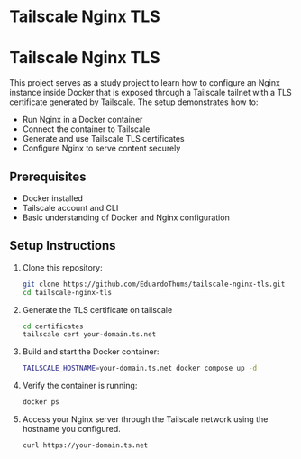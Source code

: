 # Tailscale Nginx TLS

# Tailscale Nginx TLS

This project serves as a study project to learn how to configure an Nginx instance inside Docker that is exposed through a Tailscale tailnet with a TLS certificate generated by Tailscale. The setup demonstrates how to:

- Run Nginx in a Docker container
- Connect the container to Tailscale
- Generate and use Tailscale TLS certificates
- Configure Nginx to serve content securely

## Prerequisites

- Docker installed
- Tailscale account and CLI
- Basic understanding of Docker and Nginx configuration

## Setup Instructions

1. Clone this repository:
   ```bash
   git clone https://github.com/EduardoThums/tailscale-nginx-tls.git
   cd tailscale-nginx-tls
   ```

2. Generate the TLS certificate on tailscale
   ```bash
   cd certificates
   tailscale cert your-domain.ts.net
   ```

2. Build and start the Docker container:
   ```bash
   TAILSCALE_HOSTNAME=your-domain.ts.net docker compose up -d
   ```

3. Verify the container is running:
   ```bash
   docker ps
   ```

4. Access your Nginx server through the Tailscale network using the hostname you configured.

   ```bash
   curl https://your-domain.ts.net
   ```
